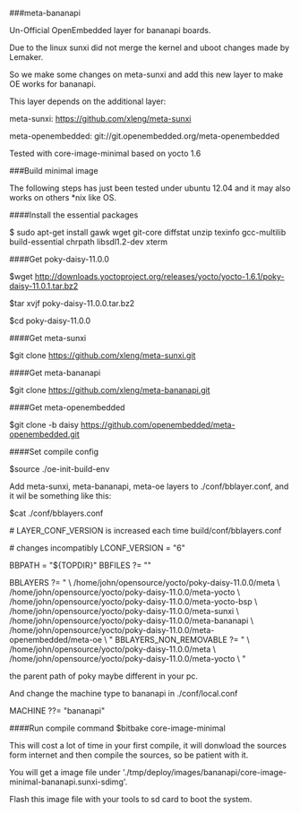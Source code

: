 ###meta-bananapi

Un-Official OpenEmbedded layer for bananapi boards.

Due to the linux sunxi did not merge the kernel and uboot changes made by Lemaker.

So we make some changes on meta-sunxi and add this new layer to make OE works for bananapi.

This layer depends on the additional layer:

meta-sunxi: https://github.com/xleng/meta-sunxi

meta-openembedded: git://git.openembedded.org/meta-openembedded

Tested with core-image-minimal based on yocto 1.6


###Build minimal image

The following steps has just been tested under ubuntu 12.04 and it may also works on others *nix like OS.


####Install the essential packages

$ sudo apt-get install gawk wget git-core diffstat unzip texinfo gcc-multilib \
     build-essential chrpath libsdl1.2-dev xterm


####Get poky-daisy-11.0.0

$wget http://downloads.yoctoproject.org/releases/yocto/yocto-1.6.1/poky-daisy-11.0.1.tar.bz2

$tar xvjf poky-daisy-11.0.0.tar.bz2

$cd poky-daisy-11.0.0


####Get meta-sunxi 

$git clone https://github.com/xleng/meta-sunxi.git


####Get meta-bananapi

$git clone https://github.com/xleng/meta-bananapi.git


####Get meta-openembedded

$git clone -b daisy https://github.com/openembedded/meta-openembedded.git


####Set compile config

$source ./oe-init-build-env

Add meta-sunxi, meta-bananapi, meta-oe layers to ./conf/bblayer.conf, and it wil be something like this:

$cat ./conf/bblayers.conf

\# LAYER_CONF_VERSION is increased each time build/conf/bblayers.conf

\# changes incompatibly
LCONF_VERSION = "6"

BBPATH = "${TOPDIR}"
BBFILES ?= ""

BBLAYERS ?= " \\
/home/john/opensource/yocto/poky-daisy-11.0.0/meta \\
/home/john/opensource/yocto/poky-daisy-11.0.0/meta-yocto \\
/home/john/opensource/yocto/poky-daisy-11.0.0/meta-yocto-bsp \\
/home/john/opensource/yocto/poky-daisy-11.0.0/meta-sunxi \\
/home/john/opensource/yocto/poky-daisy-11.0.0/meta-bananapi \\
/home/john/opensource/yocto/poky-daisy-11.0.0/meta-openembedded/meta-oe \\
"
BBLAYERS_NON_REMOVABLE ?= " \\
/home/john/opensource/yocto/poky-daisy-11.0.0/meta \\
/home/john/opensource/yocto/poky-daisy-11.0.0/meta-yocto \\
"

the parent path of poky maybe different in your pc.


And change the machine type to bananapi in ./conf/local.conf

MACHINE ??= "bananapi"


####Run compile command
$bitbake core-image-minimal

This will cost a lot of time in your first compile, it will donwload the sources form internet and then compile the sources, so be patient with it.

You will get a image file under './tmp/deploy/images/bananapi/core-image-minimal-bananapi.sunxi-sdimg'.

Flash this image file with your tools to sd card to boot the system.
